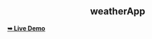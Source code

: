 <h2 align="center">weatherApp</h2>

  <a href="https://harshjaiswal1302.github.io/Weatherapp.github.io/"><strong>➥ Live Demo</strong></a>
